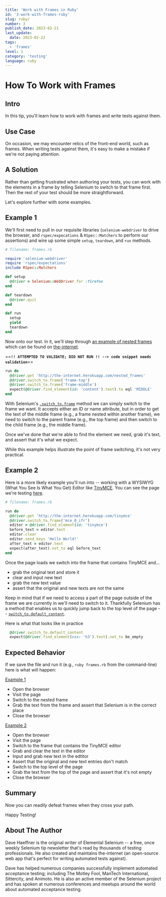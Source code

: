 ```yaml
---
title: 'Work with Frames in Ruby'
id: '3-work-with-frames-ruby'
slug: ruby/
number: 3
publish_date: 2023-02-21
last_update: 
  date: 2023-02-22
tags:
  - 'frames'
level: 1
category: 'testing'
language: ruby
---
```


# How To Work with Frames

## Intro

In this tip, you'll learn how to work with frames and write tests against them.

## Use Case

On occasion, we may encounter relics of the front-end world, such as frames. When writing tests against them, it's easy to make a mistake if we're not paying attention.

## A Solution

Rather than getting frustrated when authoring your tests, you can work with the elements in a frame by telling Selenium to switch to that frame first. Then the rest of your test should be more straightforward.

Let's explore further with some examples.

## Example 1

We'll first need to pull in our requisite libraries (`selenium-webdriver` to drive the browser, and `rspec/expecations` & `RSpec::Matchers` to perform our assertions) and wire up some simple `setup`, `teardown`, and `run` methods.

```ruby
# filename: frames.rb

require 'selenium-webdriver'
require 'rspec/expectations'
include RSpec::Matchers

def setup
  @driver = Selenium::WebDriver.for :firefox
end

def teardown
  @driver.quit
end

def run
  setup
  yield
  teardown
end
```

Now onto our test. In it, we'll step through [an example of nested frames](http://the-internet.herokuapp.com/nested_frames) which can be found on [the-internet](https://github.com/tourdedave/the-internet).

==**`!! ATTEMPTED TO VALIDATE; DID NOT RUN !! --> code snippet needs validation`**==

```ruby
run do
  @driver.get 'http://the-internet.herokuapp.com/nested_frames'
  @driver.switch_to.frame('frame-top')
  @driver.switch_to.frame('frame-middle')
  expect(@driver.find_element(id: 'content').text).to eql 'MIDDLE'
end
```

With Selenium's [`.switch_to.frame`](https://seleniumhq.github.io/selenium/docs/api/rb/Selenium/WebDriver/TargetLocator.html#frame-instance_method) method we can simply switch to the frame we want. It accepts either an ID or name attribute, but in order to get the text of the middle frame (e.g., a frame nested within another frame), we need to switch to the parent frame (e.g., the top frame) and then switch to the child frame (e.g., the middle frame).

Once we've done that we're able to find the element we need, grab it's text, and assert that it's what we expect.

While this example helps illustrate the point of frame switching, it's not very practical.

## Example 2

Here is a more likely example you'll run into -- working with a WYSIWYG (What You See Is What You Get) Editor like [TinyMCE](http://www.tinymce.com/). You can see the page we're testing [here](http://the-internet.herokuapp.com/tinymce).

```ruby
# filename: frames.rb

run do
  @driver.get 'http://the-internet.herokuapp.com/tinymce'
  @driver.switch_to.frame('mce_0_ifr')
  editor = @driver.find_element(id: 'tinymce')
  before_text = editor.text
  editor.clear
  editor.send_keys 'Hello World!'
  after_text = editor.text
  expect(after_text).not_to eql before_text
end
```

Once the page loads we switch into the frame that contains TinyMCE and...

+ grab the original text and store it
+ clear and input new text
+ grab the new text value
+ assert that the original and new texts are not the same

Keep in mind that if we need to access a part of the page outside of the frame we are currently in we'll need to switch to it. Thankfully Selenium has a method that enables us to quickly jump back to the top level of the page -- [`switch_to.default_content`](https://seleniumhq.github.io/selenium/docs/api/rb/Selenium/WebDriver/TargetLocator.html#default_content-instance_method).

Here is what that looks like in practice

```ruby
  @driver.switch_to.default_content
  expect(@driver.find_element(css: 'h3').text).not_to be_empty
```

## Expected Behavior

If we save the file and run it (e.g., `ruby frames.rb` from the command-line) here is what will happen:

<u>Example 1</u>

+ Open the browser
+ Visit the page
+ Switch to the nested frame
+ Grab the text from the frame and assert that Selenium is in the correct place
+ Close the browser

<u>Example 2</u>

+ Open the browser
+ Visit the page
+ Switch to the frame that contains the TinyMCE editor
+ Grab and clear the text in the editor
+ Input and grab new text in the edtitor
+ Assert that the original and new text entries don't match
+ Switch to the top level of the page
+ Grab the text from the top of the page and assert that it's not empty
+ Close the browser

## Summary

Now you can readily defeat frames when they cross your path.

Happy Testing!

## About The Author

Dave Haeffner is the original writer of Elemental Selenium -- a free, once weekly Selenium tip newsletter that's read by thousands of testing professionals. He also created and maintains the-internet (an open-source web app that's perfect for writing automated tests against).

Dave has helped numerous companies successfully implement automated acceptance testing; including The Motley Fool, ManTech International, Sittercity, and Animoto. He is also an active member of the Selenium project and has spoken at numerous conferences and meetups around the world about automated acceptance testing.
